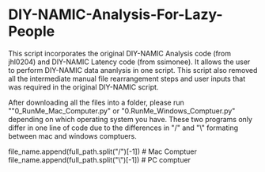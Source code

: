 # DIY-NAMIC-Analysis-For-Lazy-People
This script incorporates the original DIY-NAMIC Analysis code (from jhl0204) and DIY-NAMIC Latency code (from ssimonee).  It allows the user to perform DIY-NAMIC data ananlysis in one script.  This script also removed all the intermediate manual file rearrangement steps and user inputs that was required in the original DIY-NAMIC script. 


After downloading all the files into a folder, please run ""0_RunMe_Mac_Computer.py" or "0.RunMe_Windows_Comptuer.py" depending on which operating system you have.  These two programs only differ in one line of code due to the differences in "/" and "\\" formating between mac and windows comptuers.    

 file_name.append(full_path.split("/")[-1])  # Mac Comptuer
 file_name.append(full_path.split("\\")[-1])  # PC comptuer
